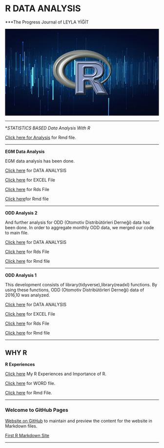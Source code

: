 
# R DATA ANALYSIS

***The Progress Journal of LEYLA YİĞİT

![Screenshot](765242_2578.jpg)

***

**STATISTICS BASED Data Analysis With R*

[Click here for Analysis](https://github.com/DATALOVERVISUALIZER/LEYLAS_REPO_BIGDATA/blob/master/R/Exercise5.Rmd) for Rmd file.

***

**EGM Data Analysis**

EGM data analysis has been done. 

[Click here](R/Exercise4/EGM__Pension_Monitoring_Center__Data_Analysis.html) for DATA ANALYSIS

[Click here](https://github.com/DATALOVERVISUALIZER/LEYLAS_REPO_BIGDATA/blob/master/R/Exercise4/egm_example_data.xlsx) for EXCEL File

[Click here](https://github.com/DATALOVERVISUALIZER/LEYLAS_REPO_BIGDATA/blob/master/R/Exercise4/egm_data.rds) for Rds File

[Click here](https://github.com/DATALOVERVISUALIZER/LEYLAS_REPO_BIGDATA/blob/master/R/Exercise4/EGM_Data_Analysis.Rmd)for Rmd file

***

**ODD Analysis 2**

And further analysis for ODD (Otomotiv Distribütörleri Derneği) data has been done. In order to aggregate monthly ODD data, we merged our code to main file.

[Click here](R/Exercise3/RMarkdown-Homework-ODD_Sales_Aggregate.html) for DATA ANALYSIS

[Click here](https://github.com/DATALOVERVISUALIZER/LEYLAS_REPO_BIGDATA/blob/master/R/Exercise3/car_data_aggregate.rds) for Rds File

[Click here](https://github.com/DATALOVERVISUALIZER/LEYLAS_REPO_BIGDATA/blob/master/R/Exercise3/RMarkdown-Homework-ODD_Sales_Aggregate.Rmd) for Rmd file

***

**ODD Analysis 1**

This development consists of library(tidyverse),library(readxl) functions. By using these functions, ODD (Otomotiv Distribütörleri Derneği) data of 2016,10 was analyzed.

[Click here](R/Exercise2/RMarkdown-Homework-ODDAnalysis_Assignment2.html) for DATA ANALYSIS

[Click here](https://github.com/DATALOVERVISUALIZER/LEYLAS_REPO_BIGDATA/blob/master/R/Exercise2/odd_retail_sales_2016_10.xlsx) for EXCEL File

[Click here](https://github.com/DATALOVERVISUALIZER/LEYLAS_REPO_BIGDATA/blob/master/R/Exercise2/car_data_oct_16.rds) for Rds File

[Click here](https://github.com/DATALOVERVISUALIZER/LEYLAS_REPO_BIGDATA/blob/master/R/Exercise2/RMarkdown-Homework-ODDAnalysis_Assignment2.Rmd) for Rmd file

***
## WHY R
**R Experiences**

[Click here](R/Exercise1/RMarkdown-Homework-Rexamples_Assignment1.html) My R Experiences and Importance of R.

[Click here](https://github.com/DATALOVERVISUALIZER/LEYLAS_REPO_BIGDATA/blob/master/R/Exercise1/RMarkdown-Homework.docx) for WORD file.

[Click here](https://github.com/DATALOVERVISUALIZER/LEYLAS_REPO_BIGDATA/blob/master/R/Exercise1/RMarkdown-Homework-Rexamples_Assignment1.Rmd) for Rmd File.

***

### Welcome to GitHub Pages

[Website on GitHub](C:\Users\Kafein\Documents\github2\DATALOVERVISUALIZER\LEYLAS_REPO_BIGDATA/index.md) to maintain and preview the content for the website in Markdown files.

[First R Markdown Site](file:///C:/Users/Kafein/Documents/github2/DATALOVERVISUALIZER/LEYLAS_REPO_BIGDATA/R/Exercise0/RMarkdown-Homework-Assignment0.html)

***

